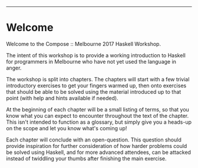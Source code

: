 
----

# Welcome

<div class="important">

Welcome to the Compose :: Melbourne 2017 Haskell Workshop.

The intent of this workshop is to provide a working introduction to Haskell
for programmers in Melbourne who have not yet used the language in anger.

The workshop is split into chapters. The chapters will start
with a few trivial introductory exercises to get your fingers warmed up,
then onto exercises that should be able to be solved using the material
introduced up to that point (with help and hints available if needed).

At the beginning of each chapter will be a small listing of terms, so that you
know what you can expect to encounter throughout the text of the chapter.
This isn't intended to function as a glossary, but simply give you a heads-up
on the scope and let you know what's coming up!

Each chapter will conclude with an open-question. This question should provide
inspiration for further consideration of how harder problems could
be solved using Haskell, and for more advanced attendees, can be attacked
instead of twiddling your thumbs after finishing the main exercise.

</div>
